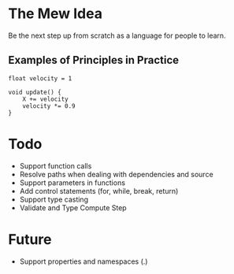 # The Mew Idea
Be the next step up from scratch as a language for people to learn.

## Examples of Principles in Practice
```
float velocity = 1

void update() {
    X += velocity
    velocity *= 0.9
}
```

# Todo
 - Support function calls
 - Resolve paths when dealing with dependencies and source
 - Support parameters in functions
 - Add control statements (for, while, break, return)
 - Support type casting
 - Validate and Type Compute Step


# Future
 - Support properties and namespaces (.)